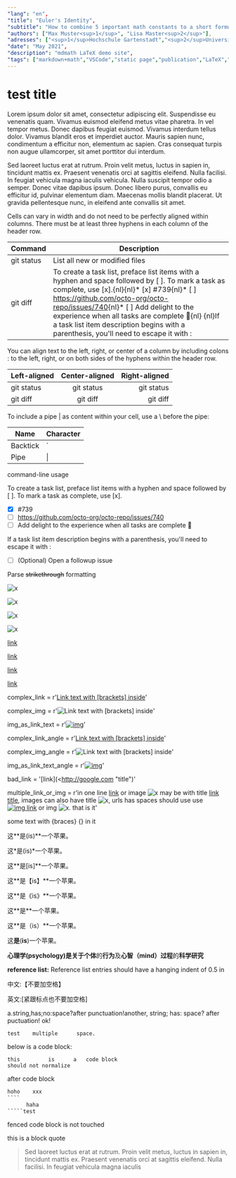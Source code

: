 ```yaml
---
"lang": "en",
"title": "Euler's Identity",
"subtitle": "How to combine 5 important math constants to a short formula",
"authors": ["Max Muster<sup>1</sup>", "Lisa Master<sup>2</sup>"],
"adresses": ["<sup>1</sup>Hochschule Gartenstadt","<sup>2</sup>Universität Übersee"],
"date": "May 2021",
"description": "mdmath LaTeX demo site",
"tags": ["markdown+math","VSCode","static page","publication","LaTeX","math"]
---
```


# test title

Lorem ipsum dolor sit amet, consectetur adipiscing elit. Suspendisse eu venenatis quam. Vivamus euismod eleifend metus vitae pharetra. In vel tempor metus. Donec dapibus feugiat euismod. Vivamus interdum tellus dolor. Vivamus blandit eros et imperdiet auctor. Mauris sapien nunc, condimentum a efficitur non, elementum ac sapien. Cras consequat turpis non augue ullamcorper, sit amet porttitor dui interdum.

Sed laoreet luctus erat at rutrum. Proin velit metus, luctus in sapien in, tincidunt mattis ex. Praesent venenatis orci at sagittis eleifend. Nulla facilisi. In feugiat vehicula magna iaculis vehicula. Nulla suscipit tempor odio a semper. Donec vitae dapibus ipsum. Donec libero purus, convallis eu efficitur id, pulvinar elementum diam. Maecenas mollis blandit placerat. Ut gravida pellentesque nunc, in eleifend ante convallis sit amet.

Cells can vary in width and do not need to be perfectly aligned within columns. There must be at least three hyphens in each column of the header row.

| Command | Description |
| --- | --- |
| git status | List all new or modified files |
| git diff | To create a task list, preface list items with a hyphen and space followed by [ ]. To mark a task as complete, use [x].{nl}{nl}* [x] #739{nl}* [ ] <https://github.com/octo-org/octo-repo/issues/740>{nl}* [ ] Add delight to the experience when all tasks are complete :tada:{nl}    {nl}If a task list item description begins with a parenthesis, you'll need to escape it with \: |

You can align text to the left, right, or center of a column by including colons : to the left, right, or on both sides of the hyphens within the header row.

| Left-aligned | Center-aligned | Right-aligned |
| :---         |     :---:      |          ---: |
| git status   | git status     | git status    |
| git diff     | git diff       | git diff      |

To include a pipe | as content within your cell, use a \ before the pipe:

| Name     | Character |
| ---      | ---       |
| Backtick | `         |
| Pipe     | \|        |

command-line usage

To create a task list, preface list items with a hyphen and space followed by [ ]. To mark a task as complete, use [x].

* [x] #739
* [ ] <https://github.com/octo-org/octo-repo/issues/740>
* [ ] Add delight to the experience when all tasks are complete :tada:

If a task list item description begins with a parenthesis, you'll need to escape it with \:

* [ ] \(Optional) Open a followup issue

Parse ~~strikethrough~~ formatting

![x](<./test    image.jpeg>)

![x](<./test    image.jpeg> "image title")

![x](./test_image.jpg)

![x](./test_image.jpg "image title")

[link](http://google.com)

[link](<http://google.com/test page>)

[link](http://google.com "google")

[link](<http://google.com/test page> "google test page")

complex_link = r'[Link text with [brackets] inside](http://www.example.com "My \"title\"")'

complex_img = r'![Link text with [brackets] inside](http://www.example.com/haha.png "My \"title\"")'

img_as_link_text = r'[![img](xxx/yyy.png)](http://google.com "My \"title\"")'

complex_link_angle = r'[Link text with [brackets] inside](<http://www.example.com> "My \"title\"")'

complex_img_angle = r'![Link text with [brackets] inside](<http://www.example.com/haha.png> "My \"title\"")'

img_as_link_text_angle = r'[![img](xxx/yyy.png)](<http://google.com> "My \"title\"")'

bad_link = '[link](<http://google.com  "title")'

multiple_link_or_img = r'in one line [link](http://google.com) or image ![x](./haha.png) may be with title [link title](http://google.com "google"), images can also have title ![x](./hoho.png "hoho"), urls has spaces should use use [![img link](haha.png)](<http://google.com> "google") or img ![x](<./hehe.png> "hehe"). that is it'

some text with {braces} {} in it

这**是(is)**一个苹果。

这*是(is)*一个苹果。

这**是[is]**一个苹果。

这**是【is】**一个苹果。

这**是《is》**一个苹果。

这**是<is>**一个苹果。

这**是（is）**一个苹果。

这**是**(**is**)一个苹果。

**心理学(psychology)**是关于**个体**的**行为**及**心智（mind）过程**的**科学研究**

**reference list:** Reference list entries should have a hanging indent of 0.5 in

中文:【不要加空格】

英文:[紧跟标点也不要加空格]

a.string,has;no:space?after   punctuation!another, string; has: space? after      puctuation! ok!

    test    multiple      space.

below is a code block:

    this         is      a   code block
    should not normalize

after code block

`````txt
hoho    xxx
````
      haha
`````test
`````

fenced code block is not touched

this is a block quote

> Sed laoreet luctus erat at rutrum. Proin velit metus, luctus in sapien in, tincidunt mattis ex.
> Praesent venenatis orci at sagittis eleifend. Nulla facilisi. In feugiat vehicula magna iaculis
